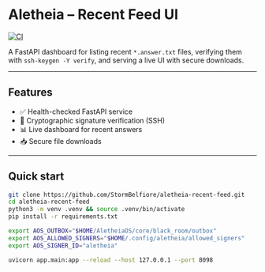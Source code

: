 # Aletheia – Recent Feed UI

[![CI](https://github.com/StormBelfiore/aletheia-recent-feed/actions/workflows/ci.yml/badge.svg)](https://github.com/StormBelfiore/aletheia-recent-feed/actions/workflows/ci.yml)

A FastAPI dashboard for listing recent `*.answer.txt` files, verifying them with `ssh-keygen -Y verify`, and serving a live UI with secure downloads.

---

## Features
- ✅ Health-checked FastAPI service  
- 🔑 Cryptographic signature verification (SSH)  
- 📊 Live dashboard for recent answers  
- 📥 Secure file downloads  

---

## Quick start

```bash
git clone https://github.com/StormBelfiore/aletheia-recent-feed.git
cd aletheia-recent-feed
python3 -m venv .venv && source .venv/bin/activate
pip install -r requirements.txt

export AOS_OUTBOX="$HOME/AletheiaOS/core/black_room/outbox"
export AOS_ALLOWED_SIGNERS="$HOME/.config/aletheia/allowed_signers"
export AOS_SIGNER_ID="aletheia"

uvicorn app.main:app --reload --host 127.0.0.1 --port 8098
